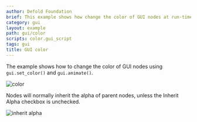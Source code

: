 ```yaml
---
author: Defold Foundation
brief: This example shows how change the color of GUI nodes at run-time
category: gui
layout: example
path: gui/color
scripts: color.gui_script
tags: gui
title: GUI color
---
```



The example shows how to change the color of GUI nodes using `gui.set_color()` and `gui.animate()`.

![color](color1.png)

Nodes will normally inherit the alpha of parent nodes, unless the Inherit Alpha checkbox is unchecked.

![inherit alpha](color2.png)

